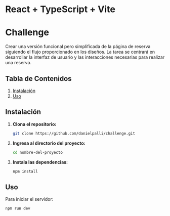 # React + TypeScript + Vite

# Challenge 

Crear una versión funcional pero simplificada de la página de reserva siguiendo el flujo proporcionado en los diseños. La tarea se centrará en desarrollar la interfaz de usuario y las interacciones necesarias para realizar una reserva.

## Tabla de Contenidos

1. [Instalación](#instalación)
2. [Uso](#uso)

## Instalación

1. **Clona el repositorio:**

    ```bash
    git clone https://github.com/danielpalli/challenge.git
    ```

2. **Ingresa al directorio del proyecto:**

    ```bash
    cd nombre-del-proyecto
    ```

3. **Instala las dependencias:**

    ```bash
    npm install
    ```

## Uso

Para iniciar el servidor:

```bash
npm run dev
